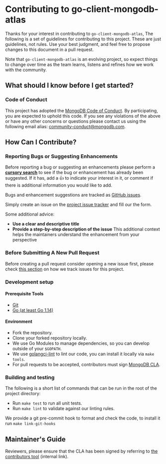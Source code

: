 # Contributing to go-client-mongodb-atlas

Thanks for your interest in contributing to `go-client-mongodb-atlas`,
The following is a set of guidelines for contributing to this project.
These are just guidelines, not rules. Use your best judgment, and
feel free to propose changes to this document in a pull request.

Note that `go-client-mongodb-atlas` is an evolving project, so expect things to change over
time as the team learns, listens and refines how we work with the community.

## What should I know before I get started?

### Code of Conduct

This project has adopted the [MongoDB Code of Conduct](https://www.mongodb.com/community-code-of-conduct).
By participating, you are expected to uphold this code.
If you see any violations of the above or have any other concerns or questions please contact us
using the following email alias: [community-conduct@mongodb.com](mailto:community-conduct@mongodb.com).

## How Can I Contribute?

### Reporting Bugs or Suggesting Enhancements

Before reporting a bug or suggesting an enhancements please perform a
**[cursory search](https://github.com/mongodb/go-client-mongodb-atlas/issues)**
to see if the bug or enhancement has already been suggested. If it has, add a
:thumbsup: to indicate your interest in it, or comment if there is additional
information you would like to add.

Bugs and enhancement suggestions are tracked as [GitHub issues](https://guides.github.com/features/issues/).

Simply create an issue on the [project issue tracker](https://github.com/mongodb/go-client-mongodb-atlas/issues/new)
and fill our the form.

Some additional advice:

* **Use a clear and descriptive title**
* **Provide a step-by-step description of the issue**
  This additional context helps the maintainers understand the enhancement from
  your perspective

### Before Submitting A New Pull Request

Before creating a pull request consider opening a new issue first,
please check [this section](#reporting-bugs-or-suggesting-enhancements) on how we track issues for this project.

### Development setup

#### Prerequisite Tools
- [Git](https://git-scm.com/)
- [Go (at least Go 1.14)](https://golang.org/dl/)

#### Environment
- Fork the repository.
- Clone your forked repository locally.
- We use Go Modules to manage dependencies, so you can develop outside of your `$GOPATH`.
- We use [golangci-lint](https://github.com/golangci/golangci-lint) to lint our code, you can install it locally via `make tools`.
- For pull requests to be accepted, contributors must sign [MongoDB CLA](https://www.mongodb.com/legal/contributor-agreement).

### Building and testing

The following is a short list of commands that can be run in the root of the project directory:

- Run `make test` to run all unit tests.
- Run `make lint` to validate against our linting rules.

We provide a git pre-commit hook to format and check the code, to install it run `make link-git-hooks`

## Maintainer's Guide

Reviewers, please ensure that the CLA has been signed by referring to [the contributors tool](https://contributors.corp.mongodb.com/) (internal link).
